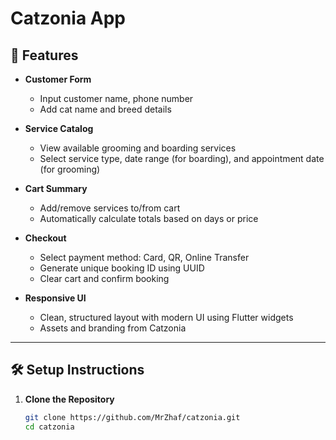 # Catzonia App

## 📱 Features

- **Customer Form**
  - Input customer name, phone number
  - Add cat name and breed details

- **Service Catalog**
  - View available grooming and boarding services
  - Select service type, date range (for boarding), and appointment date (for grooming)

- **Cart Summary**
  - Add/remove services to/from cart
  - Automatically calculate totals based on days or price

- **Checkout**
  - Select payment method: Card, QR, Online Transfer
  - Generate unique booking ID using UUID
  - Clear cart and confirm booking

- **Responsive UI**
  - Clean, structured layout with modern UI using Flutter widgets
  - Assets and branding from Catzonia

---

## 🛠️ Setup Instructions

1. **Clone the Repository**

   ```bash
   git clone https://github.com/MrZhaf/catzonia.git
   cd catzonia
